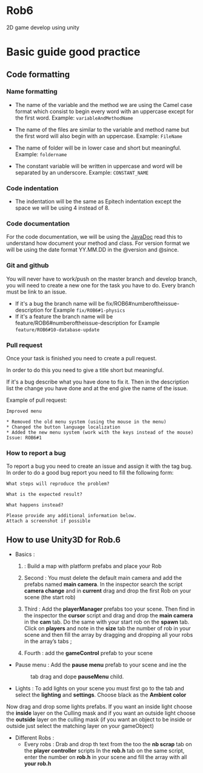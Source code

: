 # Rob6
2D game develop using unity

# Basic guide good practice

## Code formatting

### Name formatting

* The name of the variable and the method we are using the Camel case format which consist to begin every word with an uppercase except for the first word.
 Example: <code>variableAndMethodName</code>

* The name of the files are similar to the variable and method name but the first word will also begin with an uppercase.
Example: <code>FileName</code>

* The name of folder will be in lower case and short but meaningful.
Example: <code>foldername</code>

* The constant variable will be written in uppercase and word will be separated by an underscore.
Example: <code>CONSTANT_NAME</code>



### Code indentation

* The indentation will be the same as Epitech indentation except the space we will be using 4 instead of 8.

### Code documentation

For the code documentation, we will be using the [JavaDoc](https://en.wikipedia.org/wiki/Javadoc) read this to understand how document your method and class.
For version format we will be using the date format YY.MM.DD in the @version and @since.

### Git and github

You will never have to work/push on the master branch and develop branch, you will need to create a new one for the task you have to do.
Every branch must be link to an issue.
* If it's a bug the branch name will be fix/ROB6#numberoftheissue-description for Example <code>fix/ROB6#1-physics</code>
* If it's a feature the branch name will be feature/ROB6#numberoftheissue-description for Example <code>feature/ROB6#10-database-update</code>

### Pull request

Once your task is finished you need to create a pull request.

In order to do this you need to give a title short but meaningful.

If it's a bug describe what you have done to fix it.
Then in the description list the change you have done and at the end give the name of the issue.

Example of pull request:

```
Improved menu
 
* Removed the old menu system (using the mouse in the menu)
* Changed the button language localization
* Added the new menu system (work with the keys instead of the mouse)
Issue: ROB6#1
```

### How to report a bug

To report a bug you need to create an issue and assign it with the tag bug.
In order to do a good bug report you need to fill the following form:
``` 
What steps will reproduce the problem?
 
What is the expected result?
 
What happens instead?
 
Please provide any additional information below.
Attach a screenshot if possible
```

 ## How to use Unity3D for Rob.6

- Basics :

    1. : Build a map with platform prefabs and place your Rob
    2. Second : You must delete the default main camera and add the prefabs named  **main camera**. In the inspector search the script **camera change** and in **current** drag and drop the first Rob on your scene (the start rob)

    3. Third : Add the **playerManager** prefabs too your scene. Then find in the inspector the **cursor** script and drag and drop the **main camera** in the **cam** tab. Do the same with your start rob on the **spawn** tab.
Click on **players** and note in the **size** tab the number of rob in your scene and then fill the array by dragging and dropping all your robs in the array’s tabs ;  

   4. Fourth : add the **gameControl** prefab to your scene

- Pause menu :
Add the **pause menu** prefab to your scene  and ine the <Menu> tab drag and dope **pauseMenu** child.

- Lights :
To add lights on your scene you must first go to the <window> tab and select the **lighting** and **settings**. Choose black as the **Ambient color**

Now drag and drop some lights prefabs. If you want an inside light choose the **inside** layer on the Culling mask and if you want an outside light choose the **outside** layer on the culling mask
(if you want an object to be inside or outside just select the matching layer on your gameObject)

- Different Robs :
    - Every robs :
Drab and drop th <nb scrap> text from the <pause menu> too the **nb scrap** tab on the **player controller** scripts
In the **rob.h** tab on the same script, enter the number on **rob.h** in your scene and fill the array with all **your rob.h**


